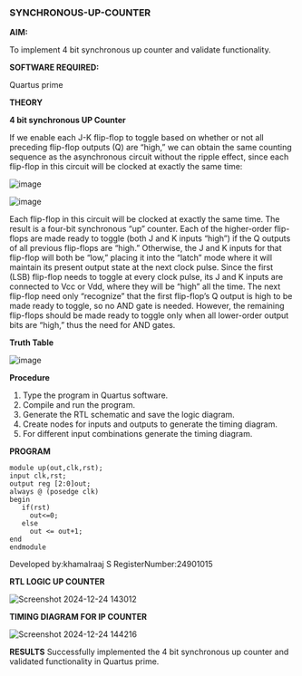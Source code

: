 ### SYNCHRONOUS-UP-COUNTER

**AIM:**

To implement 4 bit synchronous up counter and validate functionality.

**SOFTWARE REQUIRED:**

Quartus prime

**THEORY**

**4 bit synchronous UP Counter**

If we enable each J-K flip-flop to toggle based on whether or not all preceding flip-flop outputs (Q) are “high,” we can obtain the same counting sequence as the asynchronous circuit without the ripple effect, since each flip-flop in this circuit will be clocked at exactly the same time:

![image](https://github.com/naavaneetha/SYNCHRONOUS-UP-COUNTER/assets/154305477/d5db3fa0-e413-404c-b80e-b2f39d82e7e8)


![image](https://github.com/naavaneetha/SYNCHRONOUS-UP-COUNTER/assets/154305477/52cb61eb-d04b-442d-810c-31185a68410b)

Each flip-flop in this circuit will be clocked at exactly the same time.
The result is a four-bit synchronous “up” counter. Each of the higher-order flip-flops are made ready to toggle (both J and K inputs “high”) if the Q outputs of all previous flip-flops are “high.”
Otherwise, the J and K inputs for that flip-flop will both be “low,” placing it into the “latch” mode where it will maintain its present output state at the next clock pulse.
Since the first (LSB) flip-flop needs to toggle at every clock pulse, its J and K inputs are connected to Vcc or Vdd, where they will be “high” all the time.
The next flip-flop need only “recognize” that the first flip-flop’s Q output is high to be made ready to toggle, so no AND gate is needed.
However, the remaining flip-flops should be made ready to toggle only when all lower-order output bits are “high,” thus the need for AND gates.

**Truth Table**

![image](https://github.com/user-attachments/assets/6eb1ff15-801e-425f-8bdb-6614d91ab697)

**Procedure**

1. Type the program in Quartus software.
2. Compile and run the program.
3. Generate the RTL schematic and save the logic diagram.
4. Create nodes for inputs and outputs to generate the timing diagram.
5. For different input combinations generate the timing diagram.


**PROGRAM**
```
module up(out,clk,rst);
input clk,rst;
output reg [2:0]out;
always @ (posedge clk)
begin
   if(rst)
     out<=0;
   else 
     out <= out+1;
end
endmodule

```
Developed by:khamalraaj S RegisterNumber:24901015


**RTL LOGIC UP COUNTER**

![Screenshot 2024-12-24 143012](https://github.com/user-attachments/assets/dc958cdf-b6b7-448a-824d-0d24f10a84ab)

**TIMING DIAGRAM FOR IP COUNTER**

![Screenshot 2024-12-24 144216](https://github.com/user-attachments/assets/d4ae7b29-818b-44ea-96c6-08577e4cecba)

**RESULTS**
Successfully implemented the 4 bit synchronous up counter and validated functionality in Quartus prime.
